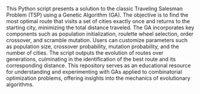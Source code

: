 This Python script presents a solution to the classic Traveling Salesman Problem (TSP) using a Genetic Algorithm (GA). The objective is to find the most optimal route that visits a set of cities exactly once and returns to the starting city, minimizing the total distance traveled. The GA incorporates key components such as population initialization, roulette wheel selection, order crossover, and scramble mutation. Users can customize parameters such as population size, crossover probability, mutation probability, and the number of cities. The script outputs the evolution of routes over generations, culminating in the identification of the best route and its corresponding distance. This repository serves as an educational resource for understanding and experimenting with GAs applied to combinatorial optimization problems, offering insights into the mechanics of evolutionary algorithms.


